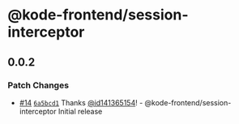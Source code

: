 # @kode-frontend/session-interceptor

## 0.0.2

### Patch Changes

- [#14](https://github.com/appKODE/frontend-depend/pull/14) [`6a5bcd1`](https://github.com/appKODE/frontend-depend/commit/6a5bcd1797f99b94b8762bd2b8f47f74a1472727) Thanks [@id141365154](https://github.com/id141365154)! - @kode-frontend/session-interceptor Initial release
